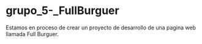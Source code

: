 # grupo_5-_FullBurguer
Estamos en proceso de crear un proyecto de desarrollo de una pagina web llamada Full Burguer.

